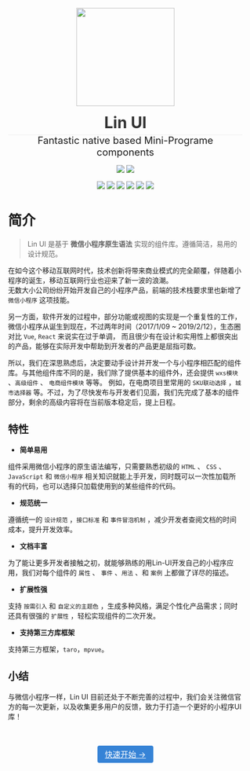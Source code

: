 
<p align="center">
  <!-- <a href="http://doc.mini.7yue.pro/"> -->
    <img
      class="QR-img" src="http://imglf3.nosdn0.126.net/img/YUdIR2E3ME5weEZWVFhTU3I2YnRTVnB6VHZsbHR0SzJtMHNCK28rUE41QzljaFBmdmc2ZUFBPT0.jpg?imageView&thumbnail=500x0&quality=96&stripmeta=0&type=jpg">
  <!-- </a> -->
</p>

<div align="center"> <span class="logo" > Lin UI </span> </div>

<div class="row" />

<div align="center">
  <span class="desc" >Fantastic native based Mini-Programe components</span> 
</div>

<div align="center">

![](https://img.shields.io/badge/build-passing-00d508.svg)
![](https://img.shields.io/badge/license-MIT-3963bc.svg)

</div>

<div align="center">

![](https://img.shields.io/badge/less-^2.7.3-00d508.svg)
![](https://img.shields.io/badge/eslint-^5.0.1-00d508.svg)
![](https://img.shields.io/badge/cli-0.0.1.alpha.1-3963bc.svg)
![](https://img.shields.io/badge/npm-v3.0.0+-00d508.svg)
![](https://img.shields.io/badge/gulp-v3.9.1-00d508.svg)
![](https://img.shields.io/badge/node-v12.18.0+-00d508.svg)

</div>


# <H2Icon />简介

> Lin UI 是基于 **微信小程序原生语法** 实现的组件库。遵循简洁，易用的设计规范。


在如今这个移动互联网时代，技术创新将带来商业模式的完全颠覆，伴随着小程序的诞生，移动互联网行业也迎来了新一波的浪潮。<br/>
无数大小公司纷纷开始开发自己的小程序产品，前端的技术栈要求里也新增了 `微信小程序` 这项技能。

另一方面，软件开发的过程中，部分功能或视图的实现是一个重复性的工作，微信小程序从诞生到现在，不过两年时间（2017/1/09 ~ 2019/2/12），生态圈对比 `Vue`, `React` 来说实在过于单调， 而且很少有在设计和实用性上都很突出的产品，能够在实际开发中帮助到开发者的产品更是屈指可数。<br />

所以，我们在深思熟虑后，决定要动手设计并开发一个与小程序相匹配的组件库。与其他组件库不同的是，我们除了提供基本的组件外，还会提供 `wxs模块` 、`高级组件` 、 `电商组件模块` 等等。
例如，在电商项目里常用的 `SKU联动选择` ，`城市选择器` 等。不过，为了尽快发布与开发者们见面，我们先完成了基本的组件部分，剩余的高级内容将在当前版本稳定后，提上日程。

## 特性

 - **简单易用**

组件采用微信小程序的原生语法编写，只需要熟悉初级的 `HTML` 、 `CSS` 、 `JavaScript` 和 `微信小程序` 相关知识就能上手开发，同时既可以一次性加载所有的代码，也可以选择只加载使用到的某些组件的代码。

 - **规范统一**

遵循统一的 `设计规范` ，`接口标准` 和 `事件冒泡机制` ，减少开发者查阅文档的时间成本，提升开发效率。

 - **文档丰富**

为了能让更多开发者接触之初，就能够熟练的用Lin-UI开发自己的小程序应用，我们对每个组件的 `属性` 、 `事件` 、`用法` 、和 `案例` 上都做了详尽的描述。

 - **扩展性强**

支持 `按需引入` 和 `自定义的主题色` ，生成多种风格，满足个性化产品需求；同时还具有很强的 `扩展性` ，轻松实现组件的二次开发。
 
 - **支持第三方库框架**

支持第三方框架，`taro`，`mpvue`。

## 小结
  与微信小程序一样，Lin UI 目前还处于不断完善的过程中，我们会关注微信官方的每一次更新，以及收集更多用户的反馈，致力于打造一个更好的小程序UI库！<br/>



<p class="action">
  <a href="/start/" class="action-button">快速开始 →</a>
</p>

<style>

.center {
  text-align:center;
  display:flex;
  width: 100%;
  font-size: 36px;
  flex-direction: row;
  align-items: center;
  justify-content:center;  
  margin-bottom: 20px;
  margin-top: 20px;
}

.logo {
  font-size: 32px;
  font-weight: bold;
  color: #333;
}

.desc {
  font-size: 20px;
}

.row {
  height: 1px;
  width: 95%;
  background: #eee;
  margin: 5px auto 20px;
}

.action {
  text-align:center;
  margin-top: 50px;
}

.action-button {
  display: inline-block;
  font-size: 16px;
  color: #fff;
  padding: 5px 15px;
  line-hight: 45px;
  background-color: #3683d6;
  border-radius: 4px;
  transition: background-color .1s ease;
  box-sizing: border-box;
  border-bottom: 1px solid #3683d6;
}

.QR-wrapper{
  width: 100%;
  display: flex;
  flex-direction: row;
  align-items: center;
  justify-content:center;  
  margin-bottom: 50px;
  margin-top: 50px;
}

.QR-img{
  height: 200px;
  width:200px;
}
</style>

<RightMenu />